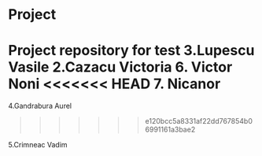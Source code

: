 # Project
Project repository for test
3.Lupescu Vasile
2.Cazacu Victoria
6. Victor Noni
<<<<<<< HEAD
7. Nicanor
=======
4.Gandrabura Aurel
>>>>>>> e120bcc5a8331af22dd767854b06991161a3bae2

5.Crimneac Vadim



